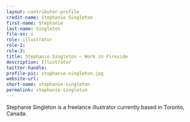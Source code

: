 ```yaml
---
layout: contributor-profile
credit-name: Stephanie Singleton
first-name: Stephanie
last-name: Singleton
file-as: s
role: illustrator
role-2:
role-3:
title: Stephanie Singleton — Work in Fireside
description: Illustrator
twitter-handle:
profile-pic: stephanie-singleton.jpg
website-url:
short-name: stephanie-singleton
permalink: stephanie-singleton
---
```

Stephanie Singleton is a freelance illustrator currently based in Toronto, Canada.
